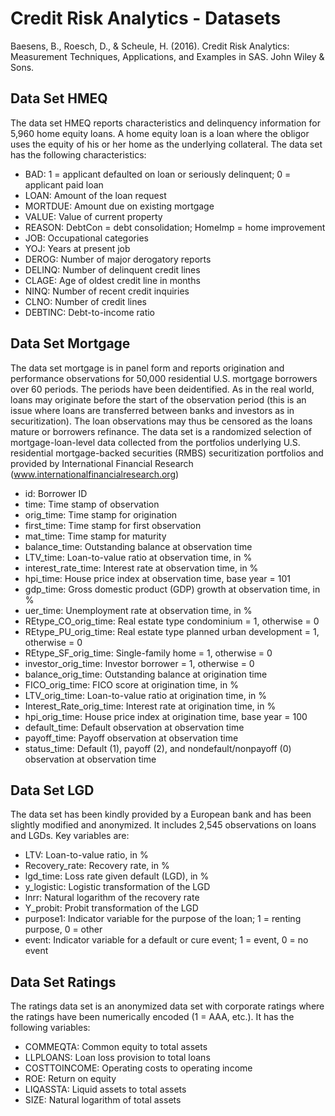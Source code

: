 # Credit Risk Analytics - Datasets

Baesens, B., Roesch, D., & Scheule, H. (2016). Credit Risk Analytics: Measurement Techniques, Applications, and Examples in SAS. John Wiley & Sons.

## Data Set HMEQ

The data set HMEQ reports characteristics and delinquency information for 5,960 home equity loans. A home equity loan is a loan where the obligor uses the equity of his or her home as the underlying collateral. The data set has the following characteristics:

* BAD: 1 = applicant defaulted on loan or seriously delinquent; 0 = applicant paid loan
* LOAN: Amount of the loan request
* MORTDUE: Amount due on existing mortgage
* VALUE: Value of current property
* REASON: DebtCon = debt consolidation; HomeImp = home improvement
* JOB: Occupational categories
* YOJ: Years at present job
* DEROG: Number of major derogatory reports
* DELINQ: Number of delinquent credit lines
* CLAGE: Age of oldest credit line in months
* NINQ: Number of recent credit inquiries
* CLNO: Number of credit lines
* DEBTINC: Debt-to-income ratio

## Data Set Mortgage

The data set mortgage is in panel form and reports origination and performance observations for 50,000 residential U.S. mortgage borrowers over 60 periods. The periods have been deidentified. As in the real world, loans may originate before the start of the observation period (this is an issue where loans are transferred between banks and investors as in securitization). The loan observations may thus be censored as the loans mature or borrowers refinance. The data set is a randomized selection of mortgage-loan-level data collected from the portfolios underlying U.S. residential mortgage-backed securities (RMBS) securitization portfolios and provided by International Financial Research (www.internationalfinancialresearch.org)

* id: Borrower ID
* time: Time stamp of observation
* orig_time: Time stamp for origination
* first_time: Time stamp for first observation
* mat_time: Time stamp for maturity
* balance_time: Outstanding balance at observation time
* LTV_time: Loan-to-value ratio at observation time, in %
* interest_rate_time: Interest rate at observation time, in %
* hpi_time: House price index at observation time, base year = 101
* gdp_time: Gross domestic product (GDP) growth at observation time, in %
* uer_time: Unemployment rate at observation time, in %
* REtype_CO_orig_time: Real estate type condominium = 1, otherwise = 0
* REtype_PU_orig_time: Real estate type planned urban development = 1, otherwise = 0
* REtype_SF_orig_time: Single-family home = 1, otherwise = 0
* investor_orig_time: Investor borrower = 1, otherwise = 0
* balance_orig_time: Outstanding balance at origination time
* FICO_orig_time: FICO score at origination time, in %
* LTV_orig_time: Loan-to-value ratio at origination time, in %
* Interest_Rate_orig_time: Interest rate at origination time, in %
* hpi_orig_time: House price index at origination time, base year = 100
* default_time: Default observation at observation time
* payoff_time: Payoff observation at observation time
* status_time: Default (1), payoff (2), and nondefault/nonpayoff (0) observation at observation time

## Data Set LGD

The data set has been kindly provided by a European bank and has been slightly modified and anonymized. It includes 2,545 observations on loans and LGDs. Key variables are:

* LTV: Loan-to-value ratio, in %
* Recovery_rate: Recovery rate, in %
* lgd_time: Loss rate given default (LGD), in %
* y_logistic: Logistic transformation of the LGD
* lnrr: Natural logarithm of the recovery rate
* Y_probit: Probit transformation of the LGD
* purpose1: Indicator variable for the purpose of the loan; 1 = renting purpose, 0 = other
* event: Indicator variable for a default or cure event; 1 = event, 0 = no event

## Data Set Ratings

The ratings data set is an anonymized data set with corporate ratings where the ratings have been numerically encoded (1 = AAA, etc.). It has the following variables:

* COMMEQTA: Common equity to total assets
* LLPLOANS: Loan loss provision to total loans
* COSTTOINCOME: Operating costs to operating income
* ROE: Return on equity
* LIQASSTA: Liquid assets to total assets
* SIZE: Natural logarithm of total assets
